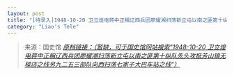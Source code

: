 ```yaml
---
layout: post
title: "[待录入]1948-10-20 卫立煌电蒋中正稱辽西兵团廖耀湘扫荡新立屯以南之匪第十纵队先头攻抵芳山镇无樑店之线另九二五三部队向西扫荡七家子大巴车站之线"
category: "Liao's Tele"
---
```



> 来源：国史馆 [*原档链接：（暂缺，可于国史馆网站搜索“1948-10-20 卫立煌电蒋中正稱辽西兵团廖耀湘扫荡新立屯以南之匪第十纵队先头攻抵芳山镇无樑店之线另九二五三部队向西扫荡七家子大巴车站之线“）*]()
